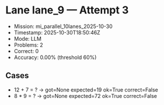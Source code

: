 # Lane lane_9 — Attempt 3

- Mission: mi_parallel_10lanes_2025-10-30
- Timestamp: 2025-10-30T18:50:46Z
- Mode: LLM
- Problems: 2
- Correct: 0
- Accuracy: 0.00% (threshold 60%)

## Cases
- 12 + 7 = ? → got=None expected=19 ok=True correct=False
- 8 * 9 = ? → got=None expected=72 ok=True correct=False